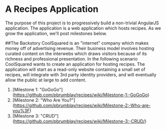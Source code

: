 # A Recipes Application

The purpose of this project is to progressively build a non-trivial AngularJS application. The application is a web application which hosts recipes. As we grow the application, we'll post milestones below.

##The Backstory
CoolSquared is an "internet" company which makes money off of advertising revenue. Their business model involves hosting curated 
content on the interwebs which draws visitors because of its richness and professional presentation. In the following scenario CoolSquared 
wants to create an application for hosting recipes. The application will start as a read-only website containing a small set of recipes, will integrate with 3rd party identity providers, and will eventually allow the public at large to add content.

1. [Milestone 1: "GoGoGo"] (https://github.com/pbrumblay/recipes/wiki/Milestone-1:-GoGoGo)
1. [Milestone 2: "Who Are You?"] (https://github.com/pbrumblay/recipes/wiki/Milestone-2:-Who-are-you%3F)
1. [Milestone 3: "CRUD"] (https://github.com/pbrumblay/recipes/wiki/Milestone-3:-CRUD/)



